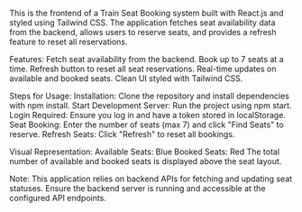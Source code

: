 This is the frontend of a Train Seat Booking system built with React.js and styled using Tailwind CSS. The application fetches seat availability data from the backend, allows users to reserve seats, and provides a refresh feature to reset all reservations.


Features:
        Fetch seat availability from the backend.
        Book up to 7 seats at a time.
        Refresh button to reset all seat reservations.
        Real-time updates on available and booked seats.
        Clean UI styled with Tailwind CSS.


Steps for Usage:
Installation: Clone the repository and install dependencies with npm install.
Start Development Server: Run the project using npm start.
Login Required: Ensure you log in and have a token stored in localStorage.
Seat Booking: Enter the number of seats (max 7) and click "Find Seats" to reserve.
Refresh Seats: Click "Refresh" to reset all bookings.


Visual Representation:
Available Seats: Blue
Booked Seats: Red
The total number of available and booked seats is displayed above the seat layout.

Note:
This application relies on backend APIs for fetching and updating seat statuses.
Ensure the backend server is running and accessible at the configured API endpoints.
